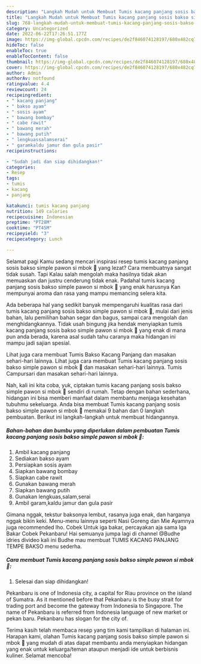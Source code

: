 ```yaml
---
description: "Langkah Mudah untuk Membuat Tumis kacang panjang sosis bakso simple pawon si mbok 🧅 yang Lezat"
title: "Langkah Mudah untuk Membuat Tumis kacang panjang sosis bakso simple pawon si mbok 🧅 yang Lezat"
slug: 768-langkah-mudah-untuk-membuat-tumis-kacang-panjang-sosis-bakso-simple-pawon-si-mbok-yang-lezat
category: Uncategorized
date: 2022-06-22T17:26:51.177Z
image: https://img-global.cpcdn.com/recipes/de2f846074128197/680x482cq70/tumis-kacang-panjang-sosis-bakso-simple-pawon-si-mbok-foto-resep-utama.jpg
hideToc: false
enableToc: true
enableTocContent: false
thumbnail: https://img-global.cpcdn.com/recipes/de2f846074128197/680x482cq70/tumis-kacang-panjang-sosis-bakso-simple-pawon-si-mbok-foto-resep-utama.jpg
cover: https://img-global.cpcdn.com/recipes/de2f846074128197/680x482cq70/tumis-kacang-panjang-sosis-bakso-simple-pawon-si-mbok-foto-resep-utama.jpg
author: Admin
authorAv: notfound
ratingvalue: 4.4
reviewcount: 24
recipeingredient:
- " kacang panjang"
- " bakso ayam"
- " sosis ayam"
- " bawang bombay"
- " cabe rawit"
- " bawang merah"
- " bawang putih"
- " lengkuassalamserai"
- " garamkaldu jamur dan gula pasir"
recipeinstructions:

- "Sudah jadi dan siap dihidangkan!"
categories:
- Resep
tags:
- tumis
- kacang
- panjang

katakunci: tumis kacang panjang 
nutrition: 149 calories
recipecuisine: Indonesian
preptime: "PT28M"
cooktime: "PT45M"
recipeyield: "3"
recipecategory: Lunch

---
```



Selamat pagi Kamu sedang mencari inspirasi resep tumis kacang panjang sosis bakso simple pawon si mbok 🧅 yang lezat? Cara membuatnya sangat tidak susah. Tapi Kalau salah mengolah maka hasilnya tidak akan memuaskan dan justru cenderung tidak enak. Padahal tumis kacang panjang sosis bakso simple pawon si mbok 🧅 yang enak harusnya Kan mempunyai aroma dan rasa yang mampu memancing selera kita.


Ada beberapa hal yang sedikit banyak mempengaruhi kualitas rasa dari tumis kacang panjang sosis bakso simple pawon si mbok 🧅, mulai dari jenis bahan, lalu pemilihan bahan segar dan bagus, sampai cara mengolah dan menghidangkannya. Tidak usah bingung jika hendak menyiapkan tumis kacang panjang sosis bakso simple pawon si mbok 🧅 yang enak di mana pun anda berada, karena asal sudah tahu caranya maka hidangan ini mampu jadi sajian spesial.

Lihat juga cara membuat Tumis Bakso Kacang Panjang dan masakan sehari-hari lainnya. Lihat juga cara membuat Tumis kacang panjang sosis bakso simple pawon si mbok 🧅 dan masakan sehari-hari lainnya. Tumis Campursari dan masakan sehari-hari lainnya.


Nah, kali ini kita coba, yuk, ciptakan tumis kacang panjang sosis bakso simple pawon si mbok 🧅 sendiri di rumah. Tetap dengan bahan sederhana, hidangan ini bisa memberi manfaat dalam membantu menjaga kesehatan tubuhmu sekeluarga. Anda bisa membuat Tumis kacang panjang sosis bakso simple pawon si mbok 🧅 memakai 9 bahan dan 0 langkah pembuatan. Berikut ini langkah-langkah untuk membuat hidangannya.

<!--inarticleads1-->

##### Bahan-bahan dan bumbu yang diperlukan dalam pembuatan Tumis kacang panjang sosis bakso simple pawon si mbok 🧅:

1. Ambil  kacang panjang
1. Sediakan  bakso ayam
1. Persiapkan  sosis ayam
1. Siapkan  bawang bombay
1. Siapkan  cabe rawit
1. Gunakan  bawang merah
1. Siapkan  bawang putih
1. Gunakan  lengkuas,salam,serai
1. Ambil  garam,kaldu jamur dan gula pasir


Gimana nggak, tekstur baksonya lembut, rasanya juga enak, dan harganya nggak bikin keki. Menu-menu lainnya seperti Nasi Goreng dan Mie Ayamnya juga recommended lho. Cobek Untuk iga bakar, percayakan aja sama Iga Bakar Cobek Pekanbaru! Hai semuanya jumpa lagi di channel @Budhe idries divideo kali ini Budhe mau membuat TUMIS KACANG PANJANG TEMPE BAKSO menu sederha. 

<!--inarticleads2-->

##### Cara membuat Tumis kacang panjang sosis bakso simple pawon si mbok 🧅:


1. Selesai dan siap dihidangkan!

Pekanbaru is one of Indonesia city, a capital for Riau province on the island of Sumatra. As it mentioned before that Pekanbaru is the busy strait for trading port and become the gateway from Indonesia to Singapore. The name of Pekanbaru is referred from Indonesia language of new market or pekan baru. Pekanbaru has slogan for the city of. 

Terima kasih telah membaca resep yang tim kami tampilkan di halaman ini. Harapan kami, olahan Tumis kacang panjang sosis bakso simple pawon si mbok 🧅 yang mudah di atas dapat membantu anda menyiapkan hidangan yang enak untuk keluarga/teman ataupun menjadi ide untuk berbisnis kuliner. Selamat mencoba!
